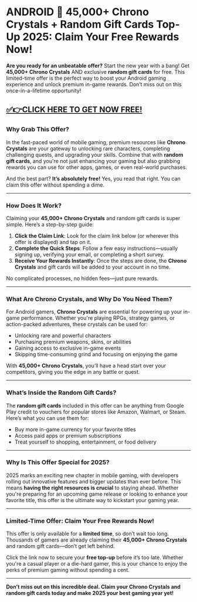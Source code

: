 # ANDROID 💎 45,000+ Chrono Crystals + Random Gift Cards Top-Up 2025: Claim Your Free Rewards Now!

**Are you ready for an unbeatable offer?** Start the new year with a bang! Get **45,000+ Chrono Crystals** AND exclusive **random gift cards** for free. This limited-time offer is the perfect way to boost your Android gaming experience and unlock premium in-game rewards. Don’t miss out on this once-in-a-lifetime opportunity!

## [✅👉CLICK HERE TO GET NOW FREE!](https://besteventtoday.com/Dragon/Ball)

### Why Grab This Offer?

In the fast-paced world of mobile gaming, premium resources like **Chrono Crystals** are your gateway to unlocking rare characters, completing challenging quests, and upgrading your skills. Combine that with **random gift cards**, and you're not just enhancing your gaming but also grabbing rewards you can use for other apps, games, or even real-world purchases. 

And the best part? **It’s absolutely free!** Yes, you read that right. You can claim this offer without spending a dime.

---

### How Does It Work?

Claiming your **45,000+ Chrono Crystals** and random gift cards is super simple. Here’s a step-by-step guide:

1. **Click the Claim Link**: Look for the claim link below (or wherever this offer is displayed) and tap on it.
2. **Complete the Quick Steps**: Follow a few easy instructions—usually signing up, verifying your email, or completing a short survey.
3. **Receive Your Rewards Instantly**: Once the steps are done, the **Chrono Crystals** and gift cards will be added to your account in no time.

No complicated processes, no hidden fees—just pure rewards.

---

### What Are Chrono Crystals, and Why Do You Need Them?

For Android gamers, **Chrono Crystals** are essential for powering up your in-game performance. Whether you're playing RPGs, strategy games, or action-packed adventures, these crystals can be used for:

- Unlocking rare and powerful characters
- Purchasing premium weapons, skins, or abilities
- Gaining access to exclusive in-game events
- Skipping time-consuming grind and focusing on enjoying the game

With **45,000+ Chrono Crystals**, you’ll have a head start over your competitors, giving you the edge in any battle or quest.

---

### What’s Inside the Random Gift Cards?

The **random gift cards** included in this offer can be anything from Google Play credit to vouchers for popular stores like Amazon, Walmart, or Steam. Here’s what you can use them for:

- Buy more in-game currency for your favorite titles
- Access paid apps or premium subscriptions
- Treat yourself to shopping, entertainment, or food delivery

---

### Why Is This Offer Special for 2025?

2025 marks an exciting new chapter in mobile gaming, with developers rolling out innovative features and bigger updates than ever before. This means **having the right resources is crucial** to staying ahead. Whether you're preparing for an upcoming game release or looking to enhance your favorite title, this offer is the ultimate way to kickstart your gaming year.

---

### Limited-Time Offer: Claim Your Free Rewards Now!

This offer is only available for a **limited time**, so don’t wait too long. Thousands of gamers are already claiming their **45,000+ Chrono Crystals** and random gift cards—don’t get left behind. 

Click the link now to secure your **free top-up** before it’s too late. Whether you're a casual player or a die-hard gamer, this is your chance to enjoy the perks of premium gaming without spending a cent.

---

**Don’t miss out on this incredible deal. Claim your Chrono Crystals and random gift cards today and make 2025 your best gaming year yet!**
